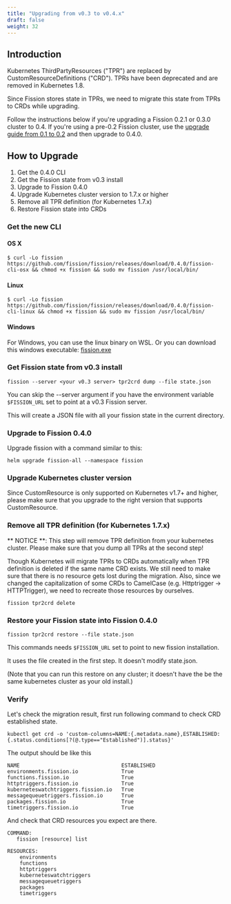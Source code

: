 ```yaml
---
title: "Upgrading from v0.3 to v0.4.x"
draft: false
weight: 32
---
```


## Introduction

Kubernetes ThirdPartyResources ("TPR") are replaced by
CustomResourceDefinitions ("CRD"). TPRs have been deprecated and are
removed in Kubernetes 1.8.

Since Fission stores state in TPRs, we need to migrate this state from
TPRs to CRDs while upgrading.

Follow the instructions below if you're upgrading a Fission 0.2.1 or
0.3.0 cluster to 0.4. If you're using a pre-0.2 Fission cluster, use
the [upgrade guide from 0.1 to 0.2]() and then upgrade to 0.4.0.

## How to Upgrade

1. Get the 0.4.0 CLI
2. Get the Fission state from v0.3 install
3. Upgrade to Fission 0.4.0
4. Upgrade Kubernetes cluster version to 1.7.x or higher
5. Remove all TPR definition (for Kubernetes 1.7.x)
6. Restore Fission state into CRDs

### Get the new CLI

#### OS X

```
$ curl -Lo fission https://github.com/fission/fission/releases/download/0.4.0/fission-cli-osx && chmod +x fission && sudo mv fission /usr/local/bin/
```

#### Linux

```
$ curl -Lo fission https://github.com/fission/fission/releases/download/0.4.0/fission-cli-linux && chmod +x fission && sudo mv fission /usr/local/bin/
```

#### Windows

For Windows, you can use the linux binary on WSL. Or you can download
this windows executable: [fission.exe](https://github.com/fission/fission/releases/download/0.4.0/fission-cli-windows.exe)

### Get Fission state from v0.3 install

```
fission --server <your v0.3 server> tpr2crd dump --file state.json
```

You can skip the --server argument if you have the environment
variable `$FISSION_URL` set to point at a v0.3 Fission server.

This will create a JSON file with all your fission state in the
current directory.

### Upgrade to Fission 0.4.0

Upgrade fission with a command similar to this:

```
helm upgrade fission-all --namespace fission
```

### Upgrade Kubernetes cluster version

Since CustomResource is only supported on Kubernetes v1.7+ and higher, please make sure 
that you upgrade to the right version that supports CustomResource.

### Remove all TPR definition (for Kubernetes 1.7.x)

** NOTICE **: This step will remove TPR definition from your kubernetes cluster. Please make sure that you dump all TPRs at the second step!

Though Kubernetes will migrate TPRs to CRDs automatically when TPR definition is deleted if the same name CRD exists. We still need to make sure that there is no resource gets lost during the migration. Also, since we changed the capitalization of some CRDs to CamelCase (e.g. Httptrigger -> HTTPTrigger), we need to recreate those resources by ourselves.

```
fission tpr2crd delete
```

### Restore your Fission state into Fission 0.4.0

```
fission tpr2crd restore --file state.json
```

This commands needs `$FISSION_URL` set to point to new fission installation.

It uses the file created in the first step.  It doesn't modify state.json.

(Note that you can run this restore on any cluster; it doesn't have the be the same kubernetes
cluster as your old install.)

### Verify

Let's check the migration result, first run following command to check CRD established state.

```
kubectl get crd -o 'custom-columns=NAME:{.metadata.name},ESTABLISHED:{.status.conditions[?(@.type=="Established")].status}'
```

The output should be like this

```
NAME                                 ESTABLISHED
environments.fission.io              True
functions.fission.io                 True
httptriggers.fission.io              True
kuberneteswatchtriggers.fission.io   True
messagequeuetriggers.fission.io      True
packages.fission.io                  True
timetriggers.fission.io              True
```

And check that CRD resources you expect are there.

```
COMMAND:
   fission [resource] list

RESOURCES:
    environments
    functions
    httptriggers
    kuberneteswatchtriggers
    messagequeuetriggers
    packages
    timetriggers
```